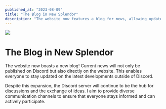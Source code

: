 ```yaml
---
published_at: "2023-08-09"
title: "The Blog in New Splendor"
description: "The website now features a blog for news, allowing updates to be tracked outside of Discord, while the Discord server remains a space for discussions."
---
```


![](/images/blog/06-new-website.png)

# The Blog in New Splendor

The website now boasts a new blog! Current news will not only be published on Discord but also directly on the website. This enables everyone to stay updated on the latest developments outside of Discord.

Despite this expansion, the Discord server will continue to be the hub for discussions and the exchange of ideas. I aim to provide diverse communication channels to ensure that everyone stays informed and can actively participate.